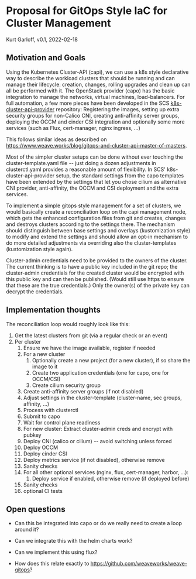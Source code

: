 # Proposal for GitOps Style IaC for Cluster Management

Kurt Garloff, v0.1, 2022-02-18

## Motivation and Goals

Using the Kubernetes Cluster-API (capi), we can use a k8s style declarative
way to describe the workload clusters that should be running and can manage
their lifecycle: creation, changes, rolling upgrades and clean up can all be
performed with it. The OpenStack provider (capo) has the basic integration
to manage the networks, virtual machines, load-balancers. For full automation,
a few more pieces have been developed in the SCS
[k8s-cluster-api-provider](https://github.com/SovereignCloudStack/k8s-cluster-api-provider/)
repository: Registering the images, setting up extra security groups for
non-Calico CNI, creating anti-affinity server groups, deploying the OCCM
and cinder CSI integration and optionally some more services (such as Flux,
cert-manager, nginx ingress, ...)

This follows similar ideas as described on
<https://www.weave.works/blog/gitops-and-cluster-api-master-of-masters>.

Most of the simpler cluster setups can be done without ever touching the cluster-template.yaml
file -- just doing a dozen adjustments in clusterctl.yaml provides a reasonable amount
of flexibility. In SCS' k8s-cluster-api-provider setup, the standard settings from
the capo templates have been extended by the settings that let you chose cilium
as alternative CNI provider, anti-affinity, the OCCM and CSI deployment and the extra services.

To implement a simple gitops style management for a set of clusters, we would
basically create a reconciliation loop on the capi management node, which
gets the enhanced configuration files from git and creates, changes and
destroys clusters according to the settings there. The mechanism should
distinguish between base settings and overlays (kustomization style) to
modify and extend the settings and should allow an opt-in mechanism to
do more detailed adjustments via overriding also the cluster-templates
(kustomization style again).

Cluster-admin credentials need to be provided to the owners of the cluster.
The current thinking is to have a public key included in the git repo;
the cluster-admin credentials for the created cluster would be encrypted
with this public key and can then be published. (Would still use https
to ensure that these are the true credentials.) Only the owner(s) of
the private key can decrypt the credentials.

## Implementation thoughts

The reconciliation loop would roughly look like this:
1. Get the latest clusters from git (via a regular check or an event)
1. Per cluster
   1. Ensure we have the image available, register if needed
   1. For a new cluster
      1. Optionally create a new project (for a new cluster), if so share the image to it
      1. Create two application credentials (one for capo, one for OCCM/CSI)
      1. Create cilium security group
   1. Create anti-affinity server groups (if not disabled)
   1. Adjust settings in the cluster-template (cluster-name, sec groups, affinity, ...)
   1. Process with clusterctl
   1. Submit to capo
   1. Wait for control plane readiness
   1. For new cluster: Extract cluster-admin creds and encrypt with pubkey
   1. Deploy CNI (calico or cilium) -- avoid switching unless forced
   1. Deploy OCCM
   1. Deploy cinder CSI
   1. Deploy metrics service (if not disabled), otherwise remove
   1. Sanity checks
   1. For all other optional services (nginx, flux, cert-manager, harbor, ...):
      1. Deploy service if enabled, otherwise remove (if deployed before)
   1. Sanity checks
   1. optional CI tests

## Open questions

* Can this be integrated into capo or do we really need to create a loop around it?

* Can we integrate this with the helm charts work?

* Can we implement this using flux?

* How does this relate exactly to <https://github.com/weaveworks/weave-gitops>?
